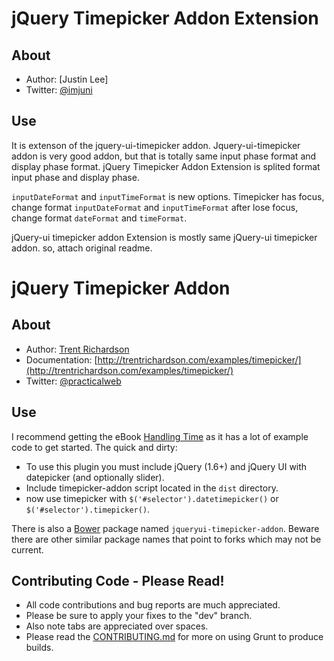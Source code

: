 jQuery Timepicker Addon Extension
=======================

About
-----
- Author: [Justin Lee]
- Twitter: [@imjuni](http://twitter.com/imjuni)

Use
---
It is extenson of the jquery-ui-timepicker addon. Jquery-ui-timepicker addon is very good addon, but that is totally same input phase format and display phase format. jQuery Timepicker Addon Extension is splited format input phase and display phase. 

`inputDateFormat` and `inputTimeFormat` is new options. Timepicker has focus, change format `inputDateFormat` and `inputTimeFormat` after lose focus, change format `dateFormat` and `timeFormat`.    

jQuery-ui timepicker addon Extension is mostly same jQuery-ui timepicker addon. so, attach original readme.

jQuery Timepicker Addon
=======================

About
-----
- Author: [Trent Richardson](http://trentrichardson.com)
- Documentation: [http://trentrichardson.com/examples/timepicker/](http://trentrichardson.com/examples/timepicker/)
- Twitter: [@practicalweb](http://twitter.com/practicalweb)

Use
---

I recommend getting the eBook [Handling Time](https://sellfy.com/p/8gxZ) as it has a lot of example code to get started.  The quick and dirty:

- To use this plugin you must include jQuery (1.6+) and jQuery UI with datepicker (and optionally slider).
- Include timepicker-addon script located in the `dist` directory.
- now use timepicker with `$('#selector').datetimepicker()` or `$('#selector').timepicker()`.

There is also a [Bower](http://bower.io/) package named `jqueryui-timepicker-addon`.  Beware there are other similar package names that point to forks which may not be current.

Contributing Code - Please Read!
--------------------------------
- All code contributions and bug reports are much appreciated.
- Please be sure to apply your fixes to the "dev" branch.
- Also note tabs are appreciated over spaces.
- Please read the [CONTRIBUTING.md][contributingmd] for more on using Grunt to produce builds.

[contributingmd]: CONTRIBUTING.md
